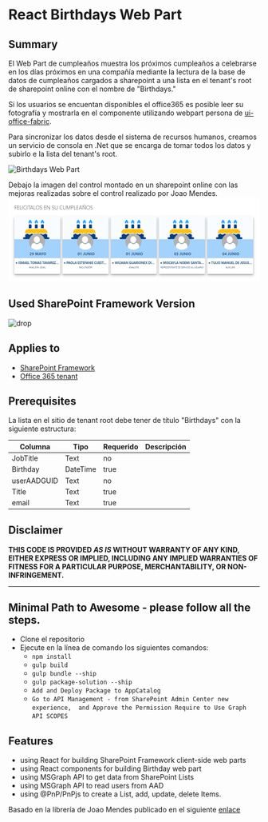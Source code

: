 # React Birthdays Web Part

## Summary
El Web Part de cumpleaños muestra los próximos cumpleaños a celebrarse en los días próximos en una compañía mediante la lectura de la base de datos de cumpleaños cargados a sharepoint a una lista en el tenant's root de sharepoint online con el nombre de "Birthdays."

Si los usuarios se encuentan disponibles el office365 es posible leer su fotografía y mostrarla en el componente utilizando webpart persona de [ui-office-fabric](https://developer.microsoft.com/en-us/fabric-js/components/persona/persona).

Para sincronizar los datos desde el sistema de recursos humanos, creamos un servicio de consola en .Net que se encarga de tomar todos los datos y subirlo e la lista del tenant's root.

![Birthdays Web Part](./assets/birthdays.gif)

Debajo la imagen del control montado en un sharepoint online con las mejoras realizadas sobre el control realizado por Joao Mendes.
![Birthdays Web Part](./assets/birthdays.png)


## Used SharePoint Framework Version 
![drop](https://img.shields.io/badge/version-1.8.2-green.svg)

## Applies to

* [SharePoint Framework](https:/dev.office.com/sharepoint)
* [Office 365 tenant](https://dev.office.com/sharepoint/docs/spfx/set-up-your-development-environment)


## Prerequisites
 
La lista en el sitio de tenant root debe tener de título "Birthdays"  con la siguiente estructura:

Columna|Tipo|Requerido|Descripción
--------------------|----|--------|----------
JobTitle| Text| no|
Birthday| DateTime | true|
userAADGUID| Text| no | 
Title| Text| true
email| Text| true


## Disclaimer
**THIS CODE IS PROVIDED *AS IS* WITHOUT WARRANTY OF ANY KIND, EITHER EXPRESS OR IMPLIED, INCLUDING ANY IMPLIED WARRANTIES OF FITNESS FOR A PARTICULAR PURPOSE, MERCHANTABILITY, OR NON-INFRINGEMENT.**

---

## Minimal Path to Awesome - please follow all the steps.

- Clone el repositorio
- Ejecute en la línea de comando los siguientes comandos:
  - `npm install`
  - `gulp build`
  - `gulp bundle --ship`
  - `gulp package-solution --ship`
  - `Add and Deploy Package to AppCatalog `
  - `Go to API Management - from SharePoint Admin Center new experience,  and Approve the Permission Require to Use Graph API SCOPES`

 

## Features
- using React for building SharePoint Framework client-side web parts
- using React components for building Birthday web part
- using MSGraph API to get data from SharePoint Lists 
- using MSGraph API to read users from AAD
- using @PnP/PnPjs to create a List, add, update, delete Items.

Basado en la librería de Joao Mendes publicado en el siguiente [enlace](https://techcommunity.microsoft.com/t5/sharepoint-developer/employee-birthday-calendar-web-part/td-p/454251)
